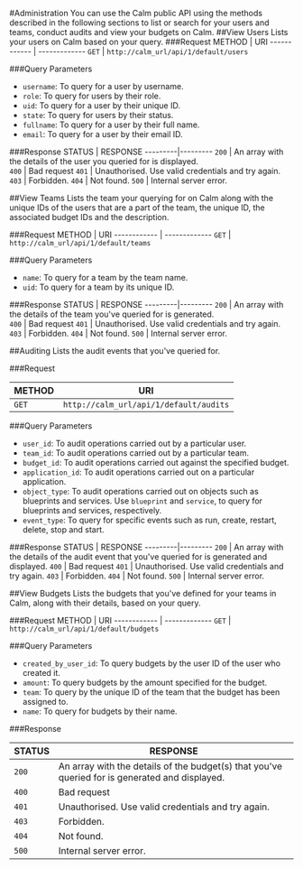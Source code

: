 #Administration
You can use the Calm public API using the methods described in the following sections to list or search for your users and teams, conduct audits and view your budgets on Calm. 
##View Users
Lists your users on Calm based on your query. 
###Request
METHOD | URI
------------ | -------------
`GET` | `http://calm_url/api/1/default/users`

###Query Parameters
* `username`: To query for a user by username. 
* `role`: To query for users by their role.
* `uid`: To query for a user by their unique ID. 
* `state`: To query for users by their status. 
* `fullname`: To query for a user by their full name. 
* `email`:  To query for a user by their email ID. 

###Response
STATUS | RESPONSE
---------|---------
`200` | An array with the details of the user you queried for is displayed.  
`400` | Bad request
`401` | Unauthorised. Use valid credentials and try again. 
`403` | Forbidden.
`404` | Not found. 
`500` | Internal server error.

##View Teams
Lists the team your querying for on Calm along with the unique IDs of the users that are a part of the team, the unique ID, the associated budget IDs and the description. 


###Request
METHOD | URI
------------ | -------------
`GET` | `http://calm_url/api/1/default/teams`

###Query Parameters
* `name`: To query for a team by the team name. 
* `uid`: To query for a team by its unique ID. 

###Response
STATUS | RESPONSE
---------|---------
`200` | An array with the details of the team you've queried for is generated.  
`400` | Bad request
`401` | Unauthorised. Use valid credentials and try again. 
`403` | Forbidden.
`404` | Not found. 
`500` | Internal server error.

##Auditing
Lists the audit events that you've queried for. 

###Request

METHOD | URI
------------ | -------------
`GET` | `http://calm_url/api/1/default/audits`

###Query Parameters
* `user_id`: To audit operations carried out by a particular user. 
* `team_id`: To audit operations carried out by a particular team.
* `budget_id`: To audit operations carried out against the specified budget.
* `application_id`: To audit operations carried out on a particular application. 
* `object_type`: To audit operations carried out on objects such as blueprints and services. Use `blueprint` and `service`, to query for blueprints and services, respectively.
* `event_type`: To query for specific events such as run, create, restart, delete, stop and start.

###Response
STATUS | RESPONSE
---------|---------
`200` | An array with the details of the audit event that you've queried for is generated and displayed. 
`400` | Bad request
`401` | Unauthorised. Use valid credentials and try again. 
`403` | Forbidden.
`404` | Not found. 
`500` | Internal server error.

##View Budgets
Lists the budgets that you've defined for your teams in Calm, along with their details, based on your query. 

###Request
METHOD | URI
------------ | -------------
`GET` | `http://calm_url/api/1/default/budgets`

###Query Parameters
* `created_by_user_id`: To query budgets by the user ID of the user who created it. 
* `amount`: To query budgets by the amount specified for the budget. 
* `team`: To query by the unique ID of the team that the budget has been assigned to. 
* `name`: To query for budgets by their name. 

###Response

STATUS | RESPONSE
---------|---------
`200` | An array with the details of the budget(s) that you've queried for is generated and displayed. 
`400` | Bad request
`401` | Unauthorised. Use valid credentials and try again. 
`403` | Forbidden.
`404` | Not found. 
`500` | Internal server error.
